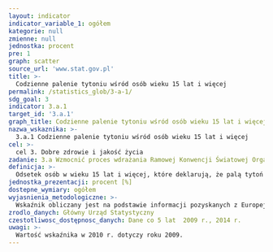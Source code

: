 ```yaml
---
layout: indicator
indicator_variable_1: ogółem
kategorie: null
zmienne: null
jednostka: procent
pre: 1
graph: scatter
source_url: 'www.stat.gov.pl'
title: >-
  Codzienne palenie tytoniu wśród osób wieku 15 lat i więcej
permalink: /statistics_glob/3-a-1/
sdg_goal: 3
indicator: 3.a.1
target_id: '3.a.1'
graph_title: Codzienne palenie tytoniu wśród osób wieku 15 lat i więcej
nazwa_wskaznika: >-
  3.a.1 Codzienne palenie tytoniu wśród osób wieku 15 lat i więcej
cel: >-
  cel 3. Dobre zdrowie i jakość życia
zadanie: 3.a Wzmocnić proces wdrażania Ramowej Konwencji Światowej Organizacji Zdrowia o Ograniczeniu Użycia Tytoniu (World Health Organization Framework Convention on Tobacco Control).
definicja: >-
  Odsetek osób w wieku 15 lat i więcej, które deklarują, że palą tytoń codziennie.
jednostka_prezentacji: procent [%]
dostepne_wymiary: ogółem
wyjasnienia_metodologiczne: >-
  Wskaźnik obliczany jest na podstawie informacji pozyskanych z Europejskiego Ankietowego Badania Zdrowia (EHIS). Badanie to obejmuje osoby w wieku 15 lat i więcej w gospodarstwach domowych, mieszkające na terytorium danego kraju.Dane dotyczą odsetka osób w wieku 15 lat i więcej które zadeklarowały codzienne palenie tytoniu pod różną postacią (np. papierosy, cygara, cygaretki, e-papierosy z likworem zawierającym tytoń).
zrodlo_danych: Główny Urząd Statystyczny
czestotliwosc_dostępnosc_danych: Dane co 5 lat  2009 r., 2014 r.
uwagi: >-
  Wartość wskaźnika w 2010 r. dotyczy roku 2009.
---
```

